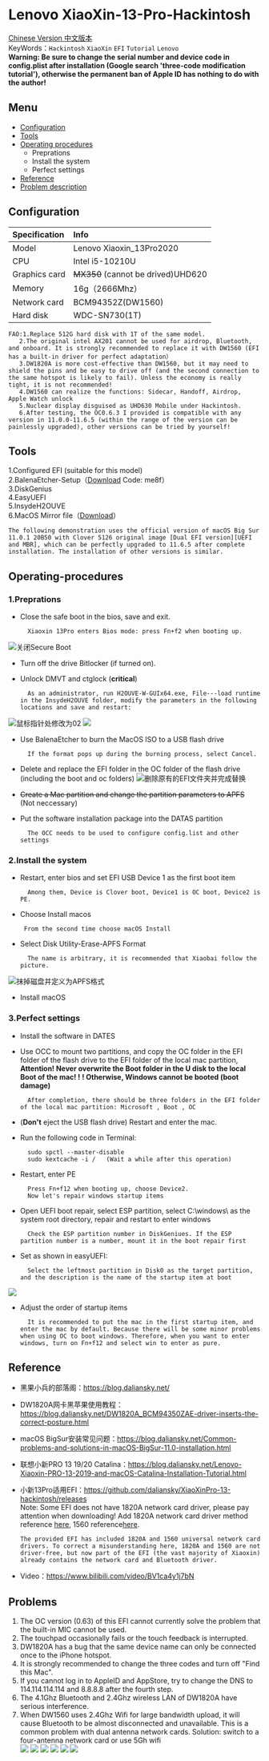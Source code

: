 # Lenovo XiaoXin-13-Pro-Hackintosh
[Chinese Version 中文版本](./cn_README.md)  
KeyWords：`Hackintosh` `XiaoXin` `EFI` `Tutorial` `Lenovo`  
**Warning: Be sure to change the serial number and device code in config.plist after installation (Google search 'three-code modification tutorial'), otherwise the permanent ban of Apple ID has nothing to do with the author!**
## Menu
* [Configuration](#Configuration)  
* [Tools](#Tools) 
* [Operating procedures](#Operating-procedures)  
	* Preprations
	* Install the system
	* Perfect settings
* [Reference](#Reference)  
* [Problem description](#Problems)    
## Configuration
|Specification|Info|
|:-|:-|
|Model|Lenovo Xiaoxin_13Pro2020|
|CPU|Intel i5-10210U|
|Graphics card|~~MX350~~ (cannot be drived)UHD620|
|Memory|16g（2666Mhz）|
|Network card|BCM94352Z(DW1560)|
|Hard disk|WDC-SN730(1T)|  
    FAO:1.Replace 512G hard disk with 1T of the same model.  
       2.The original intel AX201 cannot be used for airdrop, Bluetooth, and onboard. It is strongly recommended to replace it with DW1560 (EFI has a built-in driver for perfect adaptation）  
       3.DW1820A is more cost-effective than DW1560, but it may need to shield the pins and be easy to drive off (and the second connection to the same hotspot is likely to fail). Unless the economy is really tight, it is not recommended!  
       4.DW1560 can realize the functions: Sidecar, Handoff, Airdrop, Apple Watch unlock
       5.Nuclear display disguised as UHD630 Mobile under Hackintosh.  
       6.After testing, the OC0.6.3 I provided is compatible with any version in 11.0.0-11.6.5 (within the range of the version can be painlessly upgraded), other versions can be tried by yourself!
## Tools
1.Configured EFI (suitable for this model)  
2.BalenaEtcher-Setup（[Download](https://pan.baidu.com/s/11ObMtIKhUBLLy_J3pLN_Pg) Code: me8f）  
3.DiskGenius  
4.EasyUEFI  
5.InsydeH2OUVE  
6.MacOS Mirror file（[Download](https://blog.daliansky.net/categories/%E4%B8%8B%E8%BD%BD/)）  

    The following demonstration uses the official version of macOS Big Sur 11.0.1 20B50 with Clover 5126 original image [Dual EFI version][UEFI and MBR], which can be perfectly upgraded to 11.6.5 after complete installation. The installation of other versions is similar.  
## Operating-procedures 
### 1.Preprations
* Close the safe boot in the bios, save and exit.

		Xiaoxin 13Pro enters Bios mode: press Fn+f2 when booting up.
![](https://github.com/xzajyjs/XiaoXin13Pro-Hackintosh/blob/main/png/secure%20boot.png?raw=true "关闭Secure Boot")  
* Turn off the drive Bitlocker (if turned on).
* Unlock DMVT and ctglock (**critical**)  

		As an administrator, run H2OUVE-W-GUIx64.exe, File---load runtime in the InsydeH2OUVE folder, modify the parameters in the following locations and save and restart:
![](https://github.com/xzajyjs/XiaoXin13Pro-Hackintosh/blob/main/png/bios_1.png?raw=true "鼠标指针处修改为02")
![](https://github.com/xzajyjs/XiaoXin13Pro-Hackintosh/blob/main/png/bios_2.png?raw=true)
* Use BalenaEtcher to burn the MacOS ISO to a USB flash drive

        If the format pops up during the burning process, select Cancel.
* Delete and replace the EFI folder in the OC folder of the flash drive (including the boot and oc folders)
![](https://github.com/xzajyjs/XiaoXin13Pro-Hackintosh/blob/main/png/disk.png?raw=true "删除原有的EFI文件夹并完成替换")
* ~~Create a Mac partition and change the partition parameters to APFS~~ (Not neccessary)
* Put the software installation package into the DATAS partition

		The OCC needs to be used to configure config.list and other settings
### 2.Install the system
* Restart, enter bios and set EFI USB Device 1 as the first boot item

		Among them, Device is Clover boot, Device1 is OC boot, Device2 is PE.
 * Choose Install macos

		From the second time choose macOS Install
* Select Disk Utility-Erase-APFS Format 

		The name is arbitrary, it is recommended that Xiaobai follow the picture.
![](https://github.com/xzajyjs/XiaoXin13Pro-Hackintosh/blob/main/png/install.png?raw=true "抹掉磁盘并定义为APFS格式")
* Install macOS
### 3.Perfect settings
* Install the software in DATES
* Use OCC to mount two partitions, and copy the OC folder in the EFI folder of the flash drive to the EFI folder of the local mac partition, **Attention! Never overwrite the Boot folder in the U disk to the local Boot of the mac! ! ! Otherwise, Windows cannot be booted (boot damage)**

		After completion, there should be three folders in the EFI folder of the local mac partition: Microsoft , Boot , OC  
* (**Don't** eject the USB flash drive) Restart and enter the mac.
* Run the following code in Terminal:

		sudo spctl --master-disable
		sudo kextcache -i /	  (Wait a while after this operation)
* Restart, enter PE

		Press Fn+f12 when booting up, choose Device2.
		Now let's repair windows startup items
* Open UEFI boot repair, select ESP partition, select C:\\windows\\ as the system root directory, repair and restart to enter windows

		Check the ESP partition number in DiskGeniues. If the ESP partition number is a number, mount it in the boot repair first
* Set as shown in easyUEFI:

		Select the leftmost partition in Disk0 as the target partition, and the description is the name of the startup item at boot
![](https://github.com/xzajyjs/XiaoXin13Pro-Hackintosh/blob/main/png/easyUEFI.png?raw=true)
* Adjust the order of startup items

		It is recommended to put the mac in the first startup item, and enter the mac by default. Because there will be some minor problems when using OC to boot windows. Therefore, when you want to enter windows, turn on Fn+f12 and select win to enter as pure.
## Reference
* 黑果小兵的部落阁：https://blog.daliansky.net/
* DW1820A网卡黑苹果使用教程：https://blog.daliansky.net/DW1820A_BCM94350ZAE-driver-inserts-the-correct-posture.html
* macOS BigSur安装常见问题：https://blog.daliansky.net/Common-problems-and-solutions-in-macOS-BigSur-11.0-installation.html
* 联想小新PRO 13 19/20 Catalina：https://blog.daliansky.net/Lenovo-Xiaoxin-PRO-13-2019-and-macOS-Catalina-Installation-Tutorial.html
* 小新13Pro适用EFI：https://github.com/daliansky/XiaoXinPro-13-hackintosh/releases  
	Note: Some EFI does not have 1820A network card driver, please pay attention when downloading! Add 1820A network card driver method reference [here](https://blog.daliansky.net/DW1820A_BCM94350ZAE-driver-inserts-the-correct-posture.html), 1560 reference[here](https://blog.daliansky.net/Broadcom-BCM94352z-DW1560-drive-new-posture.html).

	  The provided EFI has included 1820A and 1560 universal network card drivers. To correct a misunderstanding here, 1820A and 1560 are not driver-free, but now part of the EFI (the vast majority of Xiaoxin) already contains the network card and Bluetooth driver.
* Video：https://www.bilibili.com/video/BV1ca4y1j7bN
## Problems
1. The OC version (0.63) of this EFI cannot currently solve the problem that the built-in MIC cannot be used.
2. The touchpad occasionally fails or the touch feedback is interrupted.
3. DW1820A has a bug that the same device name can only be connected once to the iPhone hotspot.
4. It is strongly recommended to change the three codes and turn off "Find this Mac".
5. If you cannot log in to AppleID and AppStore, try to change the DNS to 114.114.114.114 and 8.8.8.8 after the fourth step.
6. The 4.1Ghz Bluetooth and 2.4Ghz wireless LAN of DW1820A have serious interference.
7. When DW1560 uses 2.4Ghz Wifi for large bandwidth upload, it will cause Bluetooth to be almost disconnected and unavailable. This is a common problem with dual antenna network cards. Solution: switch to a four-antenna network card or use 5Gh wifi  
![](https://github.com/xzajyjs/XiaoXin13Pro-Hackintosh/blob/main/png/battery.png)
![](https://github.com/xzajyjs/XiaoXin13Pro-Hackintosh/blob/main/png/bluetooth.png)
![](https://github.com/xzajyjs/XiaoXin13Pro-Hackintosh/blob/main/png/general.png)
![](https://github.com/xzajyjs/XiaoXin13Pro-Hackintosh/blob/main/png/gpu.png)
![](https://github.com/xzajyjs/XiaoXin13Pro-Hackintosh/blob/main/png/ssd.png)
![](https://github.com/xzajyjs/XiaoXin13Pro-Hackintosh/blob/main/png/wifi.png)
